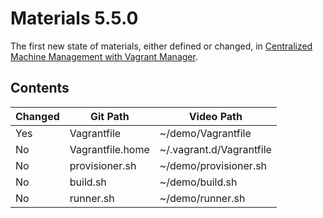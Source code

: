 # Materials 5.5.0

The first new state of materials, either defined or changed, in [Centralized Machine Management with Vagrant Manager](../../05.Graphical.05..Centralized.Machine.Management.with.Vagrant.Manager).

## Contents

| Changed | Git Path         | Video Path               |
| ------- | ---------------- | ------------------------ |
| Yes     | Vagrantfile      | ~/demo/Vagrantfile       |
| No      | Vagrantfile.home | ~/.vagrant.d/Vagrantfile |
| No      | provisioner.sh   | ~/demo/provisioner.sh    |
| No      | build.sh         | ~/demo/build.sh          |
| No      | runner.sh        | ~/demo/runner.sh         |
